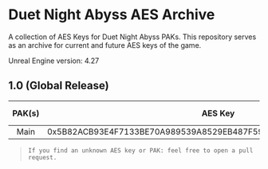 # Duet Night Abyss AES Archive
A collection of AES Keys for Duet Night Abyss PAKs.
This repository serves as an archive for current and future AES keys of the game.

Unreal Engine version: 4.27

## 1.0 (Global Release)
| PAK(s) | AES Key                                                                | Operating System | Server |
|:------:|------------------------------------------------------------------------|------------------|--------|
|   Main   | 0x5B82ACB93E4F7133BE70A989539A8529EB487F59D7F0356D4C40438206158AB2 | Windows | OS |

> `If you find an unknown AES key or PAK: feel free to open a pull request.`